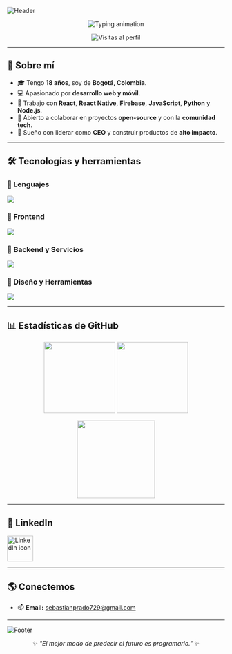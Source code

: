 <!-- Banner superior con onda y gradiente -->
![Header](https://capsule-render.vercel.app/api?type=waving&color=0d6efd&height=220&section=header&text=Sebastian%20Prado&fontSize=60&fontColor=ffffff&animation=fadeIn&fontAlignY=35)

<!-- Título con animación de typing -->
<p align="center">
  <img src="https://readme-typing-svg.herokuapp.com?font=Fira+Code&weight=600&size=30&duration=2800&pause=1000&color=0D6EFD&center=true&vCenter=true&width=800&lines=%F0%9F%91%8B+%C2%A1Hola!+Soy+Sebastian+Prado;Desarrollador+Web+y+M%C3%B3vil;React+%7C+React+Native+%7C+Firebase" alt="Typing animation" />
</p>

<p align="center">
  <img src="https://visitor-badge.laobi.icu/badge?page_id=SebastianPrado.SebastianPrado&left_text=VISITAS&left_color=0D6EFD&right_color=0D6EFD&right_text_color=FFFFFF&left_text_color=FFFFFF" alt="Visitas al perfil">
</p>





---

## 🚀 Sobre mí
- 🎓 Tengo **18 años**, soy de **Bogotá, Colombia**.
- 💻 Apasionado por **desarrollo web y móvil**.
- 🔧 Trabajo con **React**, **React Native**, **Firebase**, **JavaScript**, **Python** y **Node.js**.
- 🤝 Abierto a colaborar en proyectos **open-source** y con la **comunidad tech**.
- 🎯 Sueño con liderar como **CEO** y construir productos de **alto impacto**.

---

## 🛠️ Tecnologías y herramientas

### 🔹 Lenguajes
<p>
  <img src="https://skillicons.dev/icons?i=javascript,python,mysql&perline=6" />
</p>

### 🔹 Frontend
<p>
  <img src="https://skillicons.dev/icons?i=html,css,react&perline=6" />
  <br/>
</p>

### 🔹 Backend y Servicios
<p>
  <img src="https://skillicons.dev/icons?i=nodejs,firebase&perline=6" />
</p>

### 🔹 Diseño y Herramientas
<p>
  <img src="https://skillicons.dev/icons?i=figma&perline=6" />
</p>

---

## 📊 Estadísticas de GitHub
<p align="center">
  <img src="https://github-readme-stats.vercel.app/api?username=SebastianPrado&show_icons=true&theme=tokyonight&hide_border=true" height="165"/>
  <img src="https://github-readme-stats.vercel.app/api/top-langs/?username=SebastianPrado&layout=compact&theme=tokyonight&hide_border=true" height="165"/>
</p>

<p align="center">
  <img src="https://github-readme-streak-stats.herokuapp.com?user=SebastianPrado&theme=tokyonight&hide_border=true" height="180" />
</p>



---

## 💼 LinkedIn
<p align="left">
  <a href="https://www.linkedin.com/in/sebastian-prado-6769b8302/">
    <img src="https://skillicons.dev/icons?i=linkedin" width="60" alt="LinkedIn icon"/>
  </a>
</p>

---

## 🌎 Conectemos
- 📫 **Email:** [sebastianprado729@gmail.com](mailto:sebastianprado729@gmail.com)

---

<!-- Footer con onda -->
![Footer](https://capsule-render.vercel.app/api?type=waving&color=0d6efd&height=120&section=footer&fontColor=ffffff&animation=twinkling)

<p align="center">
✨ <em>"El mejor modo de predecir el futuro es programarlo."</em> ✨
</p>

